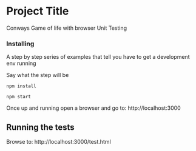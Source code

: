 # Project Title

Conways Game of life with browser Unit Testing


### Installing

A step by step series of examples that tell you have to get a development env running

Say what the step will be

```
npm install
```
```
npm start
```

Once up and running open a browser and go to:
http://localhost:3000


## Running the tests

Browse to:
http://localhost:3000/test.html
